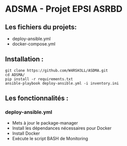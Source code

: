 # ADSMA - Projet EPSI ASRBD
## Les fichiers du projets:
- deploy-ansible.yml
- docker-compose.yml

## Installation :
```
git clone https://github.com/W4RSH3LL/ASDMA.git
cd ADSMA/
pip install -r requirements.txt
ansible-playbook deploy-ansible.yml -i inventory.ini
```
## Les fonctionnalités :
### deploy-ansible.yml
- Mets à jour le package-manager
- Install les dépendances nécessaires pour Docker
- Install Docker
- Exécute le script BASH de Monitoring
